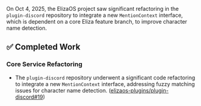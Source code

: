 On Oct 4, 2025, the ElizaOS project saw significant refactoring in the `plugin-discord` repository to integrate a new `MentionContext` interface, which is dependent on a core Eliza feature branch, to improve character name detection.

## ✅ Completed Work
### Core Service Refactoring
*   The `plugin-discord` repository underwent a significant code refactoring to integrate a new `MentionContext` interface, addressing fuzzy matching issues for character name detection. ([elizaos-plugins/plugin-discord#19](https://github.com/elizaos-plugins/plugin-discord/pull/19))